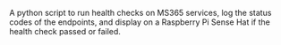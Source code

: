 A python script to run health checks on MS365 services, log the status codes of the endpoints, and display on a Raspberry Pi Sense Hat if the health check passed or failed.
